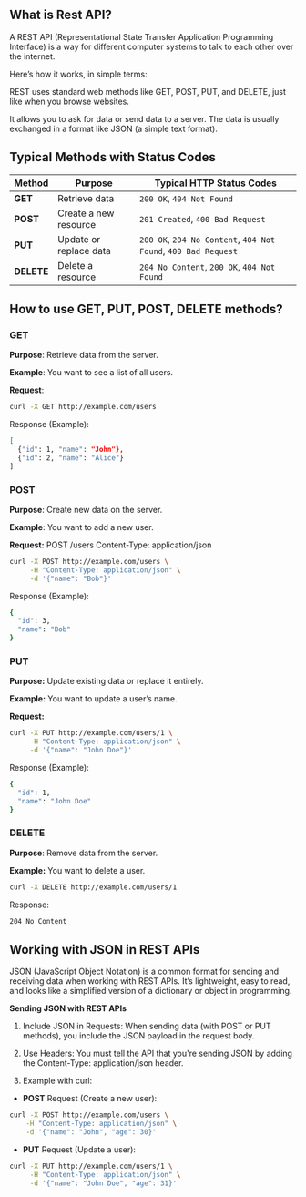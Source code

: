 ## What is Rest API?

A REST API (Representational State Transfer Application Programming Interface) is a way for different computer systems to talk to each other over the internet.

Here’s how it works, in simple terms:

REST uses standard web methods like GET, POST, PUT, and DELETE, just like when you browse websites.

It allows you to ask for data or send data to a server.
    The data is usually exchanged in a format like JSON (a simple text format).

## Typical Methods with Status Codes
| Method   | Purpose                  | Typical HTTP Status Codes                                  |
|----------|--------------------------|-----------------------------------------------------------|
| **GET**  | Retrieve data            | `200 OK`, `404 Not Found`                                 |
| **POST** | Create a new resource    | `201 Created`, `400 Bad Request`                          |
| **PUT**  | Update or replace data   | `200 OK`, `204 No Content`, `404 Not Found`, `400 Bad Request` |
| **DELETE**| Delete a resource       | `204 No Content`, `200 OK`, `404 Not Found`              |


## How to use GET, PUT, POST, DELETE methods?
### GET

**Purpose**: Retrieve data from the server.

**Example**: You want to see a list of all users.
    
**Request**: 
```bash
curl -X GET http://example.com/users
```
Response (Example):
```bash
[
  {"id": 1, "name": "John"},
  {"id": 2, "name": "Alice"}
]
```
### POST

**Purpose**: Create new data on the server.

**Example**: You want to add a new user.

**Request:** 
POST /users
Content-Type: application/json

```bash
curl -X POST http://example.com/users \
     -H "Content-Type: application/json" \
     -d '{"name": "Bob"}'
```
Response (Example):
```bash
{
  "id": 3,
  "name": "Bob"
}
```
### PUT

**Purpose:** Update existing data or replace it entirely.

**Example:** You want to update a user’s name.

**Request:** 
```bash
curl -X PUT http://example.com/users/1 \
     -H "Content-Type: application/json" \
     -d '{"name": "John Doe"}'
```
Response (Example):
```bash
{
  "id": 1,
  "name": "John Doe"
}
```
### DELETE

**Purpose**: Remove data from the server.

**Example:** You want to delete a user.
```bash
curl -X DELETE http://example.com/users/1
```
Response:
```bash
204 No Content
```
## Working with JSON in REST APIs

JSON (JavaScript Object Notation) is a common format for sending and receiving data when working with REST APIs. It’s lightweight, easy to read, and looks like a simplified version of a dictionary or object in programming.



**Sending JSON with REST APIs**

1. Include JSON in Requests: When sending data (with POST or PUT methods), you include the JSON payload in the request body.

2. Use Headers: You must tell the API that you're sending JSON by adding the Content-Type: application/json header.

3. Example with curl:
- **POST** Request (Create a new user):
``` bash
curl -X POST http://example.com/users \
    -H "Content-Type: application/json" \
    -d '{"name": "John", "age": 30}'
```
- **PUT** Request (Update a user):
```bash
curl -X PUT http://example.com/users/1 \
     -H "Content-Type: application/json" \
     -d '{"name": "John Doe", "age": 31}'
```


